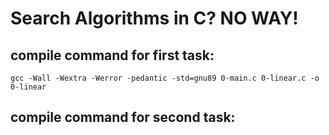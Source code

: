 # Search Algorithms in C? NO WAY!

## compile command for first task:

```gcc -Wall -Wextra -Werror -pedantic -std=gnu89 0-main.c 0-linear.c -o 0-linear```

## compile command for second task:
